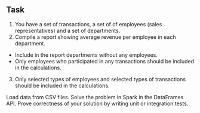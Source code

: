 ## Task

1. You have a set of transactions, a set of of employees (sales representatives) and a set of departments.
2. Compile a report showing average revenue per employee in each department.
-  Include in the report departments without any employees.
-  Only employees who participated in any transactions should be included in the calculations.
3. Only selected types of employees and selected types of transactions should be included in the calculations.


Load data from CSV files.
Solve the problem in Spark in the DataFrames API.
Prove correctness of your solution by writing unit or integration tests.